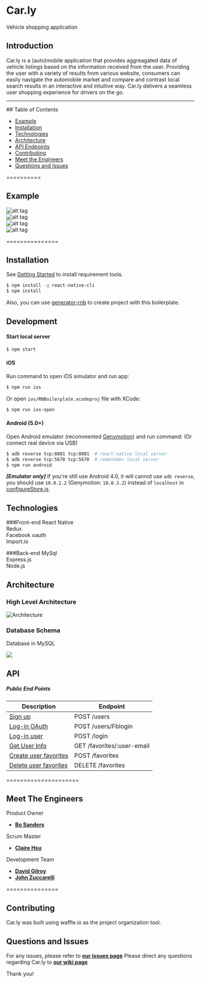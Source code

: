 # Car.ly
Vehicle shopping application

## Introduction 

Car.ly is a (auto)mobile application that provides aggreagated data of vehicle listings based on the information received from the user. Providing the user with a variety of results from various website, consumers can easily navigate the automobile market and compare and contrast local search results in an interactive and intuitive way. Car.ly delivers a seamless user shopping experience for drivers on the go. 

<hr>
## Table of Contents

  - [Example](#example)
  - [Installation](#installation)
  - [Technologies](#technologies)
  - [Architecture](#architecture)
  - [API Endpoints](#api)
  - [Contributing](#contributing)
  - [Meet the Engineers](#meet-the-engineers)
  - [Questions and Issues](#questions-and-issues)

==========
## Example
![alt tag](http://i63.tinypic.com/2111gsh.jpg)  
![alt tag](http://i63.tinypic.com/23ra6j7.jpg)  
![alt tag](http://i67.tinypic.com/15xr4tw.jpg)  
![alt tag](http://i65.tinypic.com/33z5h75.jpg)  
  
  

===============

## Installation

See [Getting Started](https://facebook.github.io/react-native/docs/getting-started.html) to install requirement tools.

```bash
$ npm install -g react-native-cli
$ npm install
```

Also, you can use [generator-rnb](https://github.com/jhen0409/generator-rnb) to create project with this boilerplate.

## Development

#### Start local server

```bash
$ npm start
```

#### iOS

Run command to open iOS simulator and run app:

```bash
$ npm run ios
```

Or open `ios/RNBoilerplate.xcodeproj` file with XCode:

```bash
$ npm run ios-open
```

#### Android (5.0+)

Open Android emulator (recommented [Genymotion](https://www.genymotion.com)) and run command: (Or connect real device via USB)

```bash
$ adb reverse tcp:8081 tcp:8081  # react-native local server
$ adb reverse tcp:5678 tcp:5678  # remotedev local server
$ npm run android
```

__*[Emulator only]*__ If you're still use Android 4.0, it will cannot use `adb reverse`, you should use `10.0.2.2` (Genymotion: `10.0.3.2`) instead of `localhost` in [configureStore.js](src/configureStore.js#L15).

## Technologies

###Front-end
React Native  
Redux  
Facebook oauth    
Import.io  

###Back-end
MySql   
Express.js  
Node.js  

## Architecture
### High Level Architecture
![Architecture](http://i65.tinypic.com/20123p2.jpg)
### Database Schema
Database in MySQL

![](http://i63.tinypic.com/jhrl20.jpg)

## API
##### Public End Points
|Description|Endpoint|
|---|---|
|[Sign up](#post)|POST /users|
|[Log-in OAuth](#post)|POST /users/Fblogin|
|[Log-in user](#post)|POST /login|
|[Get User Info](#get-userbasicinfo)|GET /favorites/:user-email|
|[Create user favorites](#post)|POST /favorites|
|[Delete user favorites](#post)|DELETE /favorites|

=====================
## Meet The Engineers
Product Owner 
- [**Bo Sanders**](https://github.com/biletnikoff)

Scrum Master 
- [**Claire Hsu**](https://github.com/cehsu)

Development Team 
- [**David Gilroy**](https://github.com/dgilroy77)
- [**John Zuccarelli**](https://github.com/jzucca)

===============
## Contributing
Car.ly was built using waffle.io as the project organization tool.

## Questions and Issues
For any issues, please refer to [**our issues page**](https://github.com/InconspicuousPaprika/Car.ly/issues)
Please direct any questions regarding Car.ly to [**our wiki page**](https://github.com/InconspicuousPaprika/Car.ly/wiki)

Thank you!
